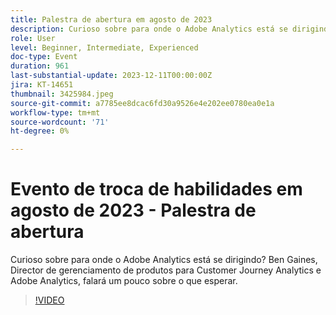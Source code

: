 ```yaml
---
title: Palestra de abertura em agosto de 2023
description: Curioso sobre para onde o Adobe Analytics está se dirigindo? Ben Gaines, Director de gerenciamento de produtos para Customer Journey Analytics e Adobe Analytics, falará um pouco sobre o que esperar.
role: User
level: Beginner, Intermediate, Experienced
doc-type: Event
duration: 961
last-substantial-update: 2023-12-11T00:00:00Z
jira: KT-14651
thumbnail: 3425984.jpeg
source-git-commit: a7785ee8dcac6fd30a9526e4e202ee0780ea0e1a
workflow-type: tm+mt
source-wordcount: '71'
ht-degree: 0%

---
```



# Evento de troca de habilidades em agosto de 2023 - Palestra de abertura

Curioso sobre para onde o Adobe Analytics está se dirigindo? Ben Gaines, Director de gerenciamento de produtos para Customer Journey Analytics e Adobe Analytics, falará um pouco sobre o que esperar.

>[!VIDEO](https://video.tv.adobe.com/v/3425984/?learn=on)
